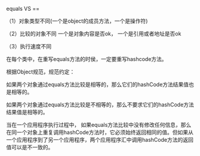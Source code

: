 equals VS  == 

（1）对象类型不同(一个是object的成员方法，一个是操作符)

（2）比较的对象不同 一个是对象内容是否ok， 一个是引用或者地址是否ok

（3）执行速度不同

在每个类中，在重写equals方法的时侯，一定要重写hashcode方法。

根据Object规范，规范约定：

如果两个对象通过equals方法比较是相等的，那么它们的hashCode方法结果值也是相等的。

如果两个对象通过equals方法比较是不相等的，那么不要求它们的hashCode方法结果值是相等的。

当在一个应用程序执行过程中， 如果equals方法比较中没有修改任何信息，那么在同一个对象上重复调用hashCode方法时，它必须始终返回相同的值。但如果从一个应用程序到了另一个应用程序，两个应用程序汇中调用hashCode方法的返回值可以是不一致的。